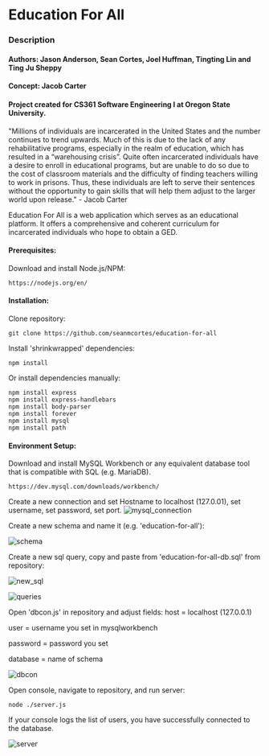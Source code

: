 # Education For All

### Description
#### Authors: Jason Anderson, Sean Cortes, Joel Huffman, Tingting Lin and Ting Ju Sheppy
#### Concept: Jacob Carter
#### Project created for CS361 Software Engineering I at Oregon State University. 
"Millions of individuals are incarcerated in the United States and the number continues to trend upwards. Much of this is due to the lack of any rehabilitative programs, especially in the realm of education, which has resulted in a “warehousing crisis”. Quite often incarcerated individuals have a desire to enroll in educational programs, but are unable to do so due to the cost of classroom materials and the difficulty of finding teachers willing to work in prisons. Thus, these individuals are left to serve their sentences without the opportunity to gain skills that will help them adjust to the larger world upon release." - Jacob Carter

Education For All is a web application which serves as an educational platform. It offers a comprehensive and coherent curriculum for incarcerated individuals who hope to obtain a GED.

#### Prerequisites:
Download and install Node.js/NPM:
```
https://nodejs.org/en/
```

#### Installation:
Clone repository: 
```
git clone https://github.com/seanmcortes/education-for-all
```
Install 'shrinkwrapped' dependencies:
```
npm install
```
Or install dependencies manually:
```
npm install express
npm install express-handlebars
npm install body-parser
npm install forever
npm install mysql
npm install path
```

#### Environment Setup:
Download and install MySQL Workbench or any equivalent database tool that is compatible with SQL (e.g. MariaDB).
```
https://dev.mysql.com/downloads/workbench/
```
Create a new connection and set Hostname to localhost (127.0.01), set username, set password, set port.
![mysql_connection](https://user-images.githubusercontent.com/25808500/48319160-3675bc80-e5bf-11e8-92d0-6410447b59e0.JPG)

Create a new schema and name it (e.g. 'education-for-all'):

![schema](https://user-images.githubusercontent.com/25808500/48319191-a4ba7f00-e5bf-11e8-8c6f-7843076c6165.jpg)

Create a new sql query, copy and paste from 'education-for-all-db.sql' from repository:

![new_sql](https://user-images.githubusercontent.com/25808500/48319203-d0d60000-e5bf-11e8-8c37-2f25c91b3292.jpg)

![queries](https://user-images.githubusercontent.com/25808500/48319338-86558300-e5c1-11e8-989c-8504e6e78125.JPG)


Open 'dbcon.js' in repository and adjust fields:
host = localhost (127.0.0.1)

user = username you set in mysqlworkbench

password = password you set

database = name of schema


![dbcon](https://user-images.githubusercontent.com/25808500/48319260-aafd2b00-e5c0-11e8-8b7f-7b7704ff4a3f.JPG)

Open console, navigate to repository, and run server:
```
node ./server.js
```
If your console logs the list of users, you have successfully connected to the database.

![server](https://user-images.githubusercontent.com/25808500/48319295-0e875880-e5c1-11e8-8a42-691323171fad.JPG)
